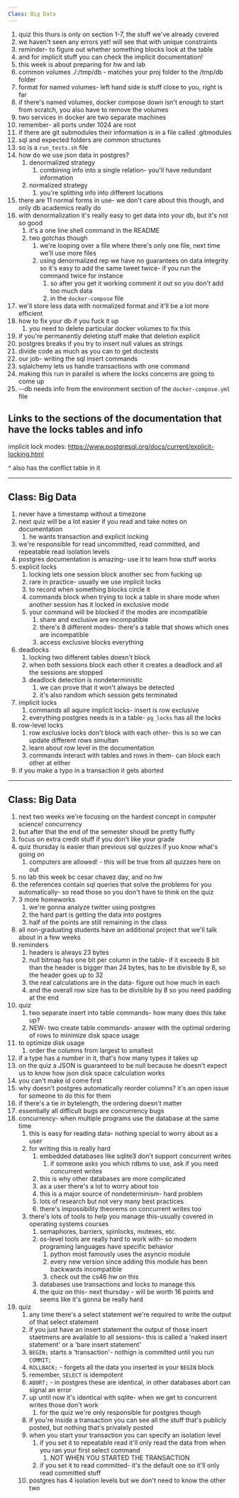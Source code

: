 ```yaml
---
Class: Big Data
---
```


1. quiz this thurs is only on section 1-7, the stuff we've already covered
2. we haven't seen any errors yet! will see that with unique constraints
3. reminder- to figure out whether something blocks look at the table
4. and for implicit stuff you can check the implicit documentation!
5. this week is about preparing for hw and lab
6. common volumes ./:/tmp/db - matches your proj folder to the /tmp/db folder
7. format for named volumes- left hand side is stuff close to you, right is far
8. if there's named volumes, docker compose down isn't enough to start from scratch, you also have to remove the volumes
9. two services in docker are two separate machines
10. remember- all ports under 1024 are root
11. if there are git submodules their information is in a file called .gitmodules
12. sql and expected folders are common structures
13. so is a `run_tests.sh` file
14. how do we use json data in postgres?
    1. denormalized strategy
        1. combining info into a single relation- you'll have redundant information
    2. normalized strategy
        1. you're splitting info into different locations
15. there are 11 normal forms in use- we don't care about this though, and only db academics really do
16. with denormalization it's really easy to get data into your db, but it's not so good
    1. it's a one line shell command in the README
    2. two gotchas though
        1. we're looping over a file where there's only one file, next time we'll use more files
        2. using denormalized rep we have no guarantees on data integrity so it's easy to add the same tweet twice- if you run the command twice for instance
            1. so after you get it working comment it out so you don't add too much data
            2. in the `docker-compose` file
17. we'll store less data with normalized format and it'll be a lot more efficient
18. how to fix your db if you fuck it up
    1. you need to delete particular docker volumes to fix this
19. if you're permanently deleting stuff make that deletion explicit
20. postgres breaks if you try to insert null values as strings
21. divide code as much as you can to get doctests
22. our job- writing the sql insert commands
23. sqlalchemy lets us handle transactions with one command
24. making this run in parallel is where the locks concerns are going to come up
25. --db needs info from the environment section of the `docker-compose.yml` file

## Links to the sections of the documentation that have the locks tables and info

implicit lock modes: https://www.postgresql.org/docs/current/explicit-locking.html

^ also has the conflict table in it


---
Class: Big Data
---

1. never have a timestamp without a timezone
2. next quiz will be a lot easier if you read and take notes on documentation
    1. he wants transaction and explicit locking
3. we're responsible for read uncommitted, read committed, and repeatable read isolation levels
4. postgres documentation is amazing- use it to learn how stuff works
5. explicit locks
    1. locking lets one session block another sec from fucking up
    2. rare in practice- usually we use implicit locks
    3. to record when something blocks circle it
    4. commands block when trying to lock a table in share mode when another session has it locked in exclusive mode
    5. your command will be blocked if the modes are incompatible
        1. share and exclusive are incompatible
        2. there's 8 different modes- there's a table that shows which ones are incompatible
        3. access exclusive blocks everything
6. deadlocks
    1. locking two different tables doesn't block
    2. when both sessions block each other it creates a deadlock and all the sessions are stopped
    3. deadlock detection is nondeterministic
        1. we can prove that it won't always be detected
        2. it's also random which session gets terminated
7. implicit locks
    1. commands all aquire implicit locks- insert is row exclusive
    2. everything postgres needs is in a table- `pg_locks` has all the locks
8. row-level locks
    1. row exclusive locks don't block with each other- this is so we can update different rows simultan
    2. learn about row level in the documentation
    3. commands interact with tables and rows in them- can block each other at either
9. if you make a typo in a transaction it gets aborted
---
Class: Big Data
---

1. next two weeks we're focusing on the hardest concept in computer science! concurrency
2. but after that the end of the semester shoudl be pretty fluffy
3. focus on extra credit stuff if you don't like your grade
4. quiz thursday is easier than previous sql quizzes if yuo know what's going on
    1. computers are allowed! - this will be true from all quizzes here on out
5. no lab this week bc cesar chavez day, and no hw
6. the references contain sql queries that solve the problems for you automatically- so read those so you don't have to think on the quiz
7. 3 more homeworks
    1. we're gonna analyze twitter using postgres
    2. the hard part is getting the data into postgres
    3. half of the points are still remaining in the class
8. all non-graduating students have an additional project that we'll talk about in a few weeks
9. reminders
    1. headers is always 23 bytes
    2. null bitmap has one bit per column in the table- if it exceeds 8 bit than the header is bigger than 24 bytes, has to be divisible by 8, so the header goes up to 32
    3. the real calculations are in the data- figure out how much in each
    4. and the overall row size has to be divisible by 8 so you need padding at the end
10. quiz
    1. two separate insert into table commands- how many does this take up?
    2. NEW- two create table commands- answer with the optimal ordering of rows to minimize disk space usage
11. to optimize disk usage
    1. order the columns from largest to smallest
12. if a type has a number in it, that's how many types it takes up
13. on the quiz a JSON is guaranteed to be null because he doesn't expect us to know how json disk space calculation works
14. you can't make id come first
15. why doesn't postgres automatically reorder columns? it's an open issue for someone to do this for them
16. if there's a tie in bytelength, the ordering doesn't matter
17. essentially all difficult bugs are concurrency bugs
18. concurrency- when multiple programs use the database at the same time
    1. this is easy for reading data- nothing special to worry about as a user
    2. for writing this is really hard
        1. embedded databases like sqlite3 don't support concurrent writes
            1. if someone asks you which rdbms to use, ask if you need concurrent writes
        2. this is why other databases are more complicated
        3. as a user there's a lot to worry about too
        4. this is a major source of nondeterminism- hard problem
        5. lots of research but not very many best practices
        6. there's impossibility theorems on concurrent writes too
    3. there's lots of tools to help you manage this-usually covered in operating systems courses
        1. semaphores, barriers, spinlocks, mutexes, etc.
        2. os-level tools are really hard to work with- so modern programing languages have specific behavior
            1. python most famously uses the asyncio module
            2. every new version since adding this module has been backwards incompatible
            3. check out the cs46 hw on this
        3. databases use transactions and locks to manage this
        4. the quiz on this- next thursday -  will be worth 16 points and seems like it's gonna be really hard
19. quiz
    1. any time there's a select statement we're required to write the output of that select statement
    2. if you just have an insert statement the output of those insert staetmens are available to all sessions- this is called a 'naked insert statement' or a 'bare insert statement'
    3. `BEGIN;` starts a 'transaction'- nothign is committed until you run `COMMIT;`
    4. `ROLLBACK;`  - forgets all the data you inserted in your `BEGIN` block
    5. remember, `SELECT` is idempotent
    6. `ABORT;` - in postgres these are identical, in other databases abort can signal an error
    7. up until now it's identical with sqlite- when we get to concurrent writes those don't work
        1. for the quiz we're only responsible for postgres though
    8. if you're inside a transaction you can see all the stuff that's publicly posted, but nothing that's privately posted
    9. when you start your transaction you can specify an isolation level
        1. if you set it to repeatable read it'll only read the data from when you ran your first select command
            1. NOT WHEN YOU STARTED THE TRANSACTION
        2. if you set it to read committed- it's the default one so it'll only read committed stuff
    10. postgres has 4 isolation levels but we don't need to know the other two
